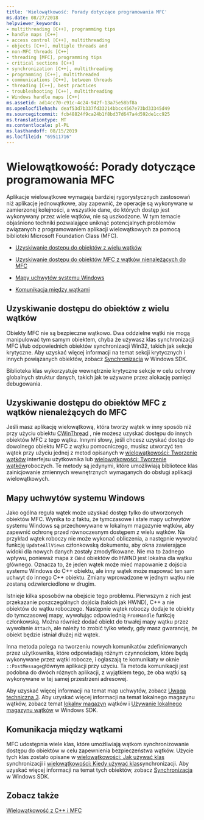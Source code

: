 ```yaml
---
title: 'Wielowątkowość: Porady dotyczące programowania MFC'
ms.date: 08/27/2018
helpviewer_keywords:
- multithreading [C++], programming tips
- handle maps [C++]
- access control [C++], multithreading
- objects [C++], multiple threads and
- non-MFC threads [C++]
- threading [MFC], programming tips
- critical sections [C++]
- synchronization [C++], multithreading
- programming [C++], multithreaded
- communications [C++], between threads
- threading [C++], best practices
- troubleshooting [C++], multithreading
- Windows handle maps [C++]
ms.assetid: ad14cc70-c91c-4c24-942f-13a75e58bf8a
ms.openlocfilehash: deaf53d7b337fd33214bbcc4567e73bd33345d49
ms.sourcegitcommit: fcb48824f9ca24b1f8bd37d647a4d592de1cc925
ms.translationtype: MT
ms.contentlocale: pl-PL
ms.lasthandoff: 08/15/2019
ms.locfileid: "69511716"
---
```

# <a name="multithreading-mfc-programming-tips"></a>Wielowątkowość: Porady dotyczące programowania MFC

Aplikacje wielowątkowe wymagają bardziej rygorystycznych zastosowań niż aplikacje jednowątkowe, aby zapewnić, że operacje są wykonywane w zamierzonej kolejności, a wszystkie dane, do których dostęp jest wykonywany przez wiele wątków, nie są uszkodzone. W tym temacie objaśniono techniki pozwalające uniknąć potencjalnych problemów związanych z programowaniem aplikacji wielowątkowych za pomocą biblioteki Microsoft Foundation Class (MFC).

- [Uzyskiwanie dostępu do obiektów z wielu wątków](#_core_accessing_objects_from_multiple_threads)

- [Uzyskiwanie dostępu do obiektów MFC z wątków nienależących do MFC](#_core_accessing_mfc_objects_from_non.2d.mfc_threads)

- [Mapy uchwytów systemu Windows](#_core_windows_handle_maps)

- [Komunikacja między wątkami](#_core_communicating_between_threads)

##  <a name="_core_accessing_objects_from_multiple_threads"></a>Uzyskiwanie dostępu do obiektów z wielu wątków

Obiekty MFC nie są bezpieczne wątkowo. Dwa oddzielne wątki nie mogą manipulować tym samym obiektem, chyba że używasz klas synchronizacji MFC i/lub odpowiednich obiektów synchronizacji Win32, takich jak sekcje krytyczne. Aby uzyskać więcej informacji na temat sekcji krytycznych i innych powiązanych obiektów, zobacz [Synchronizacja](/windows/win32/Sync/synchronization) w Windows SDK.

Biblioteka klas wykorzystuje wewnętrznie krytyczne sekcje w celu ochrony globalnych struktur danych, takich jak te używane przez alokację pamięci debugowania.

##  <a name="_core_accessing_mfc_objects_from_non.2d.mfc_threads"></a>Uzyskiwanie dostępu do obiektów MFC z wątków nienależących do MFC

Jeśli masz aplikację wielowątkową, która tworzy wątek w inny sposób niż przy użyciu obiektu [CWinThread](../mfc/reference/cwinthread-class.md) , nie możesz uzyskać dostępu do innych obiektów MFC z tego wątku. Innymi słowy, jeśli chcesz uzyskać dostęp do dowolnego obiektu MFC z wątku pomocniczego, musisz utworzyć ten wątek przy użyciu jednej z metod opisanych w [wielowątkowości: Tworzenie wątków](multithreading-creating-user-interface-threads.md) interfejsu użytkownika lub [wielowątkowości: Tworzenie wątków](multithreading-creating-worker-threads.md)roboczych. Te metody są jedynymi, które umożliwiają bibliotece klas zainicjowanie zmiennych wewnętrznych wymaganych do obsługi aplikacji wielowątkowych.

##  <a name="_core_windows_handle_maps"></a>Mapy uchwytów systemu Windows

Jako ogólna reguła wątek może uzyskać dostęp tylko do utworzonych obiektów MFC. Wynika to z faktu, że tymczasowe i stałe mapy uchwytów systemu Windows są przechowywane w lokalnym magazynie wątków, aby zapewnić ochronę przed równoczesnym dostępem z wielu wątków. Na przykład wątek roboczy nie może wykonać obliczenia, a następnie wywołać funkcję `UpdateAllViews` członkowską dokumentu, aby okna zawierające widoki dla nowych danych zostały zmodyfikowane. Nie ma to żadnego wpływu, ponieważ mapa z `CWnd` obiektów do HWND jest lokalna dla wątku głównego. Oznacza to, że jeden wątek może mieć mapowanie z dojścia systemu Windows do C++ obiektu, ale inny wątek może mapować ten sam uchwyt do innego C++ obiektu. Zmiany wprowadzone w jednym wątku nie zostaną odzwierciedlone w drugim.

Istnieje kilka sposobów na obejście tego problemu. Pierwszym z nich jest przekazanie poszczególnych dojścia (takich jak HWND), C++ a nie obiektów do wątku roboczego. Następnie wątek roboczy dodaje te obiekty do tymczasowej mapy, wywołując odpowiednią `FromHandle` funkcję członkowską. Można również dodać obiekt do trwałej mapy wątku przez wywołanie `Attach`, ale należy to zrobić tylko wtedy, gdy masz gwarancję, że obiekt będzie istniał dłużej niż wątek.

Inna metoda polega na tworzeniu nowych komunikatów zdefiniowanych przez użytkownika, które odpowiadają różnym czynnościom, które będą wykonywane przez wątki robocze, i ogłaszają te komunikaty w oknie `::PostMessage`głównym aplikacji przy użyciu. Ta metoda komunikacji jest podobna do dwóch różnych aplikacji, z wyjątkiem tego, że oba wątki są wykonywane w tej samej przestrzeni adresowej.

Aby uzyskać więcej informacji na temat map uchwytów, zobacz [Uwaga techniczna 3](../mfc/tn003-mapping-of-windows-handles-to-objects.md). Aby uzyskać więcej informacji na temat lokalnego magazynu wątków, zobacz temat [lokalny magazyn](/windows/win32/ProcThread/thread-local-storage) wątków i [Używanie lokalnego magazynu wątków](/windows/win32/ProcThread/using-thread-local-storage) w Windows SDK.

##  <a name="_core_communicating_between_threads"></a>Komunikacja między wątkami

MFC udostępnia wiele klas, które umożliwiają wątkom synchronizowanie dostępu do obiektów w celu zapewnienia bezpieczeństwa wątków. Użycie tych klas zostało opisane w [wielowątkowości: Jak używać klas](multithreading-how-to-use-the-synchronization-classes.md) synchronizacji i [wielowątkowości: Kiedy używać klas](multithreading-when-to-use-the-synchronization-classes.md)synchronizacji. Aby uzyskać więcej informacji na temat tych obiektów, zobacz [Synchronizacja](/windows/win32/Sync/synchronization) w Windows SDK.

## <a name="see-also"></a>Zobacz także

[Wielowątkowość z C++ i MFC](multithreading-with-cpp-and-mfc.md)
